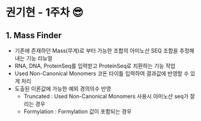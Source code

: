 # 권기현 - 1주차 😎

## 1. Mass Finder
- 기존에 존재하던 Mass(무게)로 부터 가능한 조합의 아미노산 SEQ 조합을 추정해내는 기능 리뉴얼
- RNA, DNA, ProteinSeq를 입력받고 ProteinSeq로 치환하는 기능 작업
- Used Non-Canonical Monomers 코돈 타이틀 입력하여 결과값에 반영할 수 있게 처리
- 도출된 이론값에 가능한 예외 경의의수 반영
    - Truncated : Used Non-Canonical Monomers 사용시 아미노산 seq가 잘리는 경우
    - Formylation : Formylation 값이 포함되는 경우
